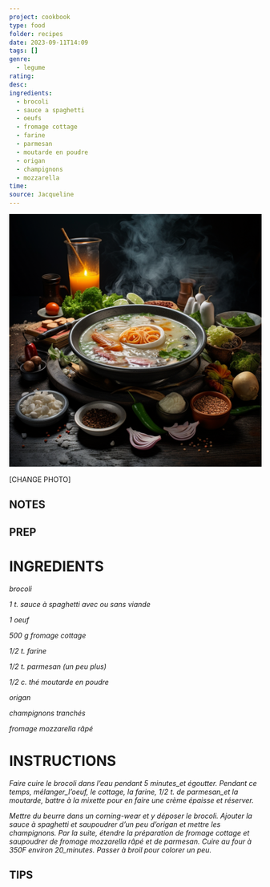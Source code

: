 ```yaml
---
project: cookbook
type: food
folder: recipes
date: 2023-09-11T14:09
tags: []
genre:
  - legume
rating: 
desc: 
ingredients:
  - brocoli
  - sauce a spaghetti
  - oeufs
  - fromage cottage
  - farine
  - parmesan
  - moutarde en poudre
  - origan
  - champignons
  - mozzarella
time: 
source: Jacqueline
---
```


![IMAGE](_default.png)


[CHANGE PHOTO]


## NOTES




## PREP


# INGREDIENTS

_brocoli_

_1 t. sauce à spaghetti avec ou_
_sans viande_

_1 oeuf_

_500 g fromage cottage_

_1/2 t. farine_

_1/2 t. parmesan (un peu plus)_

_1/2 c. thé moutarde en poudre_

_origan_

_champignons tranchés_

_fromage mozzarella râpé_


# INSTRUCTIONS

_Faire cuire le brocoli dans l’eau pendant 5_
_minutes_et égoutter. Pendant ce temps,_
_mélanger_l’oeuf, le cottage, la farine, 1/2_
_t. de parmesan_et la moutarde, battre à la_
_mixette pour en faire une crème épaisse et_
_réserver._

_Mettre du beurre dans un corning-wear et y_
_déposer le brocoli. Ajouter la sauce à spaghetti_
_et saupoudrer d’un peu d’origan et_
_mettre les champignons. Par la suite, étendre_
_la préparation de fromage cottage et_
_saupoudrer de fromage mozzarella râpé et_
_de parmesan. Cuire au four à 350F environ_
_20_minutes. Passer à broil pour colorer un peu._

## TIPS




